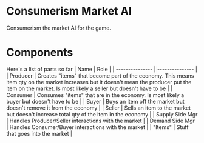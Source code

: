 # Consumerism Market AI
Consumerism the market AI for the game.  

# Components
Here's a list of parts so far
| Name            | Role            |
| --------------- | --------------- |
| Producer        | Creates "items" that become part of the economy. This means item qty on the market increases but it doesn't mean the producer put the item on the market.  Is most likely a seller but doesn't have to be |
| Consumer        | Consumes "items" that are in the economy.  Is most likely a buyer but doesn't have to be |
| Buyer           | Buys an item off the market but doesn't remove it from the economy  |
| Seller          | Sells an item to the market but doesn't increase total qty of the item in the economy |
| Supply Side Mgr | Handles Producer/Seller interactions with the market |
| Demand Side Mgr | Handles Consumer/Buyer interactions with the market |
| "Items"         | Stuff that goes into the market |
